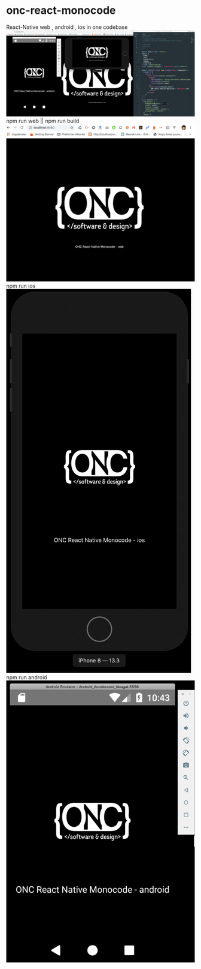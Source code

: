 # onc-react-monocode
React-Native web , android , ios in one codebase
![Alt text](images/all.png?raw=true "Title")
npm run web || npm run build
![Alt text](images/web.png?raw=true "Title")
npm run ios
![Alt text](images/ios.png?raw=true "Title")
npm run android
![Alt text](images/android.png?raw=true "Title")
